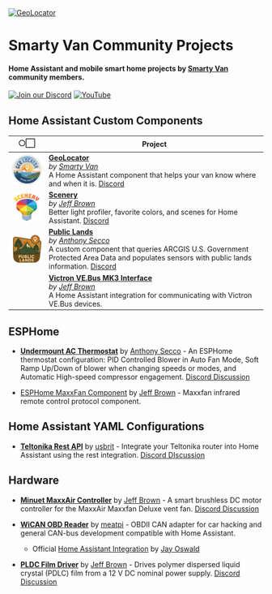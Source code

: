 <a href="https://www.youtube.com/@SmartyVan" target="_blank">
  <img width="150" alt="GeoLocator" src="https://avatars.githubusercontent.com/u/186000570?raw=true"/>
</a>

# Smarty Van Community Projects
#### Home Assistant and mobile smart home projects by [Smarty Van](https://www.youtube.com/@SmartyVan) community members.

[![Join our Discord](https://img.shields.io/discord/1303421267545821245?label=Join%20Discord&logo=discord)](https://discord.gg/3rqeqES3zP)
[![YouTube](https://img.shields.io/badge/YouTube-Smarty%20Van-red?logo=youtube&logoColor=white)](https://www.youtube.com/@SmartyVan)

## Home Assistant Custom Components

| ⚪️⬜️ | Project |
|:-----:|---------|
| <img width="100" alt="GeoLocator" src="https://github.com/SmartyVan/hass-geolocator/blob/main/logo/icon.png?raw=true"/> | **[GeoLocator](https://github.com/SmartyVan/hass-geolocator)**<br>*by [Smarty Van](https://github.com/SmartyVan)*<br>A Home Assistant component that helps your van know where and when it is. [Discord](https://discord.com/channels/1303421267545821245/1366772230465388614) |
| <img width="100" alt="Scenery" src="https://github.com/j9brown/scenery/blob/main/assets/brand/icon.png?raw=true"/> | **[Scenery](https://github.com/j9brown/scenery)**<br>*by [Jeff Brown](https://github.com/j9brown)*<br>Better light profiler, favorite colors, and scenes for Home Assistant. [Discord](https://discord.com/channels/1303421267545821245/1365608918738407495) |
| <img width="100" alt="Public Lands" src="https://github.com/anthonysecco/public-lands-ha-sensor/blob/main/logo/icon.png?raw=true"/> | **[Public Lands](https://github.com/anthonysecco/public-lands-ha-sensor)**<br>*by [Anthony Secco](https://github.com/anthonysecco)*<br>A custom component that queries ARCGIS U.S. Government Protected Area Data and populates sensors with public lands information. [Discord](https://discord.com/channels/1303421267545821245/1380666972215181432) |
| | [**Victron VE.Bus MK3 Interface**](https://github.com/j9brown/victron-mk3-hass)<br>*by [Jeff Brown](https://github.com/j9brown)*<br>A Home Assistant integration for communicating with Victron VE.Bus devices.|


## ESPHome

- [**Undermount AC Thermostat**](https://github.com/anthonysecco/undermount-ac-esphome-thermostat) by [Anthony Secco](https://github.com/anthonysecco) - An ESPHome thermostat configuration: PID Controlled Blower in Auto Fan Mode, Soft Ramp Up/Down of blower when changing speeds or modes, and Automatic High-speed compressor engagement. [Discord Discussion](https://discord.com/channels/1303421267545821245/1373870540334301315)

- [ESPHome MaxxFan Component](https://github.com/j9brown/esphome-maxxfan-protocol) by [Jeff Brown](https://github.com/j9brown) - Maxxfan infrared remote control protocol component.

## Home Assistant YAML Configurations

- [**Teltonika Rest API**](https://github.com/usbrit/teltonika-rest) by [usbrit](https://github.com/usbrit) - Integrate your Teltonika router into Home Assistant using the rest integration. [Discord DIscussion](https://discord.com/channels/1303421267545821245/1349687104761757747)

## Hardware

- [**Minuet MaxxAir Controller**](https://github.com/j9brown/minuet) by [Jeff Brown](https://github.com/j9brown) - A smart brushless DC motor controller for the MaxxAir Maxxfan Deluxe vent fan. [Discord Discussion](https://discord.com/channels/1303421267545821245/1346559421957931088)

- [**WiCAN OBD Reader**](https://github.com/meatpiHQ/wican-fw) by [meatpi](https://github.com/meatpiHQ) - OBDII CAN adapter for car hacking and general CAN-bus development compatible with Home Assistant.
  - Official [Home Assistant Integration](https://github.com/jay-oswald/ha-wican) by [Jay Oswald](https://github.com/jay-oswald) 

- [**PLDC Film Driver**](https://github.com/j9brown/pdlc) by [Jeff Brown](https://github.com/j9brown) - Drives polymer dispersed liquid crystal (PDLC) film from a 12 V DC nominal power supply. [Discord Discussion](https://discord.com/channels/1303421267545821245/1378169556492615790)